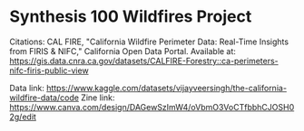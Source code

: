 # Synthesis 100 Wildfires Project
Citations:
CAL FIRE, "California Wildfire Perimeter Data: Real-Time Insights from FIRIS & NIFC," California Open Data Portal. Available at: https://gis.data.cnra.ca.gov/datasets/CALFIRE-Forestry::ca-perimeters-nifc-firis-public-view

Data link: https://www.kaggle.com/datasets/vijayveersingh/the-california-wildfire-data/code
Zine link: https://www.canva.com/design/DAGewSzImW4/oVbmO3VoCTfbbhCJOSH02g/edit
